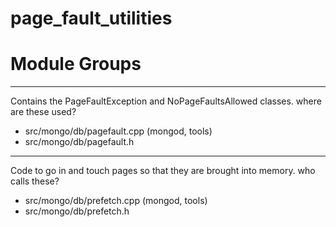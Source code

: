 # page\_fault\_utilities

# Module Groups

-------------

Contains the PageFaultException and NoPageFaultsAllowed classes.   where are these used?

- src/mongo/db/pagefault.cpp   (mongod, tools)
- src/mongo/db/pagefault.h

-------------

Code to go in and touch pages so that they are brought into memory.   who calls these?

- src/mongo/db/prefetch.cpp   (mongod, tools)
- src/mongo/db/prefetch.h
